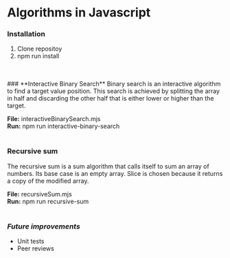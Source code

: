 # Algorithms in Javascript

### **Installation**
1. Clone repositoy
2. npm run install
<br />
<br />
### **Interactive Binary Search**
Binary search is an interactive algorithm to find a target value position. This search is achieved by splitting the array in half and discarding the other half that is either lower or higher than the target.

**File:** interactiveBinarySearch.mjs
<br/>
**Run:** npm run interactive-binary-search
<br/>
<br/>
### **Recursive sum**
The recursive sum is a sum algorithm that calls itself to sum an array of numbers. Its base case is an empty array.
Slice is chosen because it returns a copy of the modified array.

**File:** recursiveSum.mjs
<br/>
**Run:** npm run recursive-sum
<br/>
<br/>
### ***Future improvements***
* Unit tests
* Peer reviews